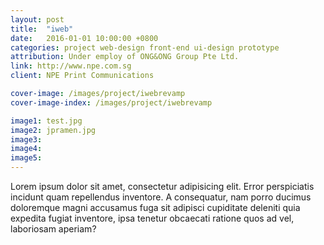 ```yaml
---
layout: post
title:  "iweb"
date:   2016-01-01 10:00:00 +0800
categories: project web-design front-end ui-design prototype
attribution: Under employ of ONG&ONG Group Pte Ltd.
link: http://www.npe.com.sg
client: NPE Print Communications

cover-image: /images/project/iwebrevamp
cover-image-index: /images/project/iwebrevamp

image1: test.jpg
image2: jpramen.jpg
image3:
image4:
image5:
---
```


Lorem ipsum dolor sit amet, consectetur adipisicing elit. Error perspiciatis incidunt quam repellendus inventore. A consequatur, nam porro ducimus doloremque magni accusamus fuga sit adipisci cupiditate deleniti quia expedita fugiat inventore, ipsa tenetur obcaecati ratione quos ad vel, laboriosam aperiam?

